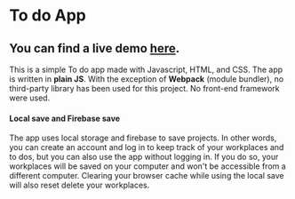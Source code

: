 # To do App 

## You can find a live demo [here].
This is a simple To do app made with Javascript, HTML, and CSS. The app is written in **plain JS**. With the exception of **Webpack** (module bundler), no third-party library has been used for this project. No front-end framework were used.

#### Local save and Firebase save
The app uses local storage and firebase to save projects. In other words, you can create an account and log in to keep track of your workplaces and to dos, but you can also use the app without logging in. If you do so, your workplaces will be saved on your computer and won't be accessible from a different computer. Clearing your browser cache while using the local save will also reset delete your workplaces.


[here]:https://billyboy96.github.io/to-do-app/
